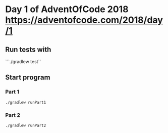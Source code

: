 # Day 1 of AdventOfCode 2018 https://adventofcode.com/2018/day/1

## Run tests with

```./gradlew test``

## Start program
### Part 1
```./gradlew runPart1```
### Part 2
```./gradlew runPart2```